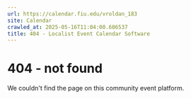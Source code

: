 ```yaml
---
url: https://calendar.fiu.edu/vroldan_183
site: Calendar
crawled_at: 2025-05-16T11:04:00.606537
title: 404 - Localist Event Calendar Software
---
```


# 404 - not found
We couldn't find the page on this community event platform.
